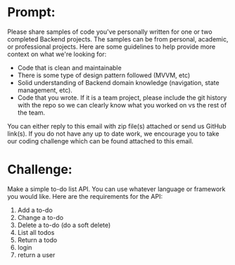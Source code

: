 # Prompt:

Please share samples of code you've personally written for one or two completed Backend projects. The samples can be from personal, academic, or professional projects. Here are some guidelines to help provide more context on what we're looking for:

- Code that is clean and maintainable
- There is some type of design pattern followed (MVVM, etc)
- Solid understanding of Backend domain knowledge (navigation, state management, etc).
- Code that you wrote. If it is a team project, please include the git history with the repo so we can clearly know what you worked on vs the rest of the team.

You can either reply to this email with zip file(s) attached or send us GitHub link(s). If you do not have any up to date work, we encourage you to take our coding challenge which can be found attached to this email.

# Challenge:

Make a simple to-do list API. You can use whatever language or framework you would
like.
Here are the requirements for the API:

1. Add a to-do
2. Change a to-do
3. Delete a to-do (do a soft delete)
4. List all todos
5. Return a todo
6. login
7. return a user
